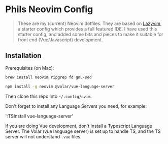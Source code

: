 # Phils Neovim Config

> These are my (current) Neovim dotfiles. They are based on [Lazyvim](https://github.com/LazyVim/LazyVim), a starter config which provides a full featured IDE. I have used this starter config, and added some bits and pieces to make it suitable for front end (Vue/Javascript) development.

## Installation

Prerequisites (on Mac):

```bash
brew install neovim ripgrep fd gnu-sed

npm install -g neovim @volar/vue-language-server
```

Then clone this repo into `~/.config/nvim`.

Don't forget to install any Language Servers you need, for example:

':TSInstall vue-language-server'

If you are doing Vue development, don't install a Typescript Language Server. The Volar (vue language server) is set up to handle TS, and the TS server will not understand `.vue` files.
